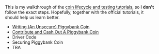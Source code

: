 This is my walkthrough of the [coin lifecycle and testing tutorials](https://chialisp.com/docs/tutorials/coin_lifecycle_and_testing), so I **don't** follow the exact steps. Hopefully, together with the official tutorials, it should help us learn better.

- [Writing (An Unsecure) Piggybank Coin](POST-1.md)
- [Contribute and Cash Out A Piggybank Coin](POST-2.md)
- Driver Code
- Securing Piggybank Coin
- TBA



